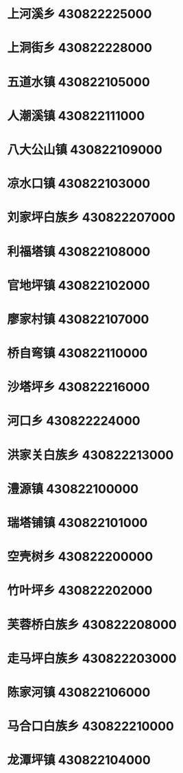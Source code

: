 # 上河溪乡 430822225000
# 上洞街乡 430822228000
# 五道水镇 430822105000
# 人潮溪镇 430822111000
# 八大公山镇 430822109000
# 凉水口镇 430822103000
# 刘家坪白族乡 430822207000
# 利福塔镇 430822108000
# 官地坪镇 430822102000
# 廖家村镇 430822107000
# 桥自弯镇 430822110000
# 沙塔坪乡 430822216000
# 河口乡 430822224000
# 洪家关白族乡 430822213000
# 澧源镇 430822100000
# 瑞塔铺镇 430822101000
# 空壳树乡 430822200000
# 竹叶坪乡 430822202000
# 芙蓉桥白族乡 430822208000
# 走马坪白族乡 430822203000
# 陈家河镇 430822106000
# 马合口白族乡 430822210000
# 龙潭坪镇 430822104000
